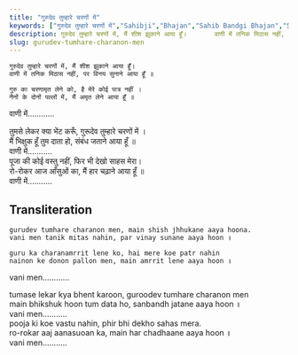 ```yaml
---
title: "गुरुदेव तुम्हारे चरणों में"
keywords: ["गुरुदेव तुम्हारे चरणों में","Sahibji","Bhajan","Sahib Bandgi Bhajan","Sant Kabir Bhajan","bhajan lyrics","साहिब बंदगी भजन","भजन"]
description: गुरुदेव तुम्हारे चरणों में, मैं शीश झुकाने आया हूँ।       वाणी में तनिक मिठास नहीं, पर विनय सुनाने आया हूँ ॥              गुरु का चरणामृत लेने को, ह
slug: gurudev-tumhare-charanon-men
---
```


  
    गुरुदेव तुम्हारे चरणों में, मैं शीश झुकाने आया हूँ।  
    वाणी में तनिक मिठास नहीं, पर विनय सुनाने आया हूँ ॥  
      
    गुरु का चरणामृत लेने को, है मेरे कोई पात्र नहीं ।  
    नैनों के दोनों पल्लों में, मैं अमृत लेने आया हूँ ॥  
वाणी में............  
  
तुमसे लेकर क्या भेंट करूँ, गुरूदेव तुम्हारे चरणों में ।  
मैं भिक्षुक हूँ तुम दाता हो, संबंध जताने  आया हूँ ॥  
वाणी में...........  
  पूजा की कोई वस्तु नहीं, फिर भी देखो साहस मेरा।  
  रो-रोकर आज आँसुओं का, मैं हार चढ़ाने आया हूँ ॥  
वाणी में...........  


## Transliteration

  
    gurudev tumhare charanon men, main shish jhhukane aaya hoona.  
    vani men tanik mitas nahin, par vinay sunane aaya hoon ॥  
      
    guru ka charanamrrit lene ko, hai mere koe patr nahin  
    nainon ke donon pallon men, main amrrit lene aaya hoon ॥  
vani men............  
  
tumase lekar kya bhent karoon, guroodev tumhare charanon men  
main bhikshuk hoon tum data ho, sanbandh jatane  aaya hoon ॥  
vani men...........  
  pooja ki koe vastu nahin, phir bhi dekho sahas mera.  
  ro-rokar aaj aanasuoan ka, main har chadhaane aaya hoon ॥  
vani men...........  

  
